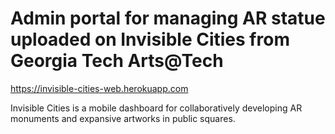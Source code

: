 # Admin portal for managing AR statue uploaded on Invisible Cities from Georgia Tech Arts@Tech
https://invisible-cities-web.herokuapp.com

Invisible Cities is a mobile dashboard for collaboratively developing AR monuments and expansive artworks in public squares.

